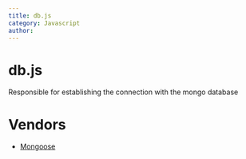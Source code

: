 ```yaml
---
title: db.js
category: Javascript
author:
---
```



# db.js

Responsible for establishing the connection with the mongo database

# Vendors
* [Mongoose](https://kanetesta.github.io/IT-Project/content/Vendors/mongoose..html)